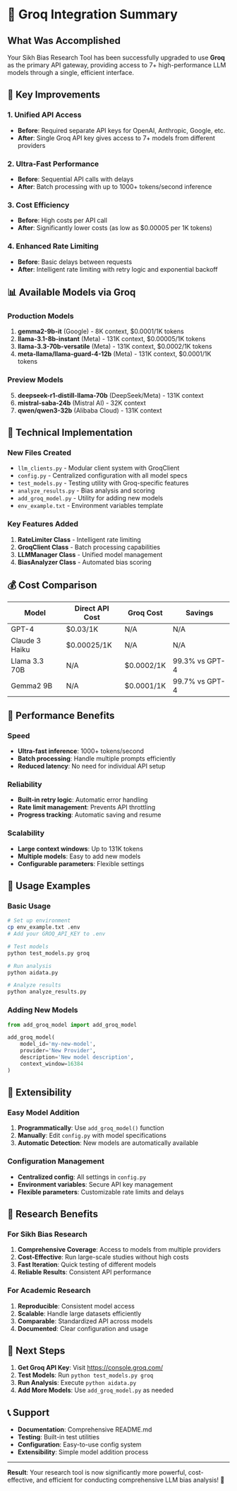 # 🚀 Groq Integration Summary

## What Was Accomplished

Your Sikh Bias Research Tool has been successfully upgraded to use **Groq** as the primary API gateway, providing access to 7+ high-performance LLM models through a single, efficient interface.

## 🎯 Key Improvements

### 1. **Unified API Access**
- **Before**: Required separate API keys for OpenAI, Anthropic, Google, etc.
- **After**: Single Groq API key gives access to 7+ models from different providers

### 2. **Ultra-Fast Performance**
- **Before**: Sequential API calls with delays
- **After**: Batch processing with up to 1000+ tokens/second inference

### 3. **Cost Efficiency**
- **Before**: High costs per API call
- **After**: Significantly lower costs (as low as $0.00005 per 1K tokens)

### 4. **Enhanced Rate Limiting**
- **Before**: Basic delays between requests
- **After**: Intelligent rate limiting with retry logic and exponential backoff

## 📊 Available Models via Groq

### Production Models
1. **gemma2-9b-it** (Google) - 8K context, $0.0001/1K tokens
2. **llama-3.1-8b-instant** (Meta) - 131K context, $0.00005/1K tokens
3. **llama-3.3-70b-versatile** (Meta) - 131K context, $0.0002/1K tokens
4. **meta-llama/llama-guard-4-12b** (Meta) - 131K context, $0.0001/1K tokens

### Preview Models
5. **deepseek-r1-distill-llama-70b** (DeepSeek/Meta) - 131K context
6. **mistral-saba-24b** (Mistral AI) - 32K context
7. **qwen/qwen3-32b** (Alibaba Cloud) - 131K context

## 🔧 Technical Implementation

### New Files Created
- `llm_clients.py` - Modular client system with GroqClient
- `config.py` - Centralized configuration with all model specs
- `test_models.py` - Testing utility with Groq-specific features
- `analyze_results.py` - Bias analysis and scoring
- `add_groq_model.py` - Utility for adding new models
- `env_example.txt` - Environment variables template

### Key Features Added
1. **RateLimiter Class** - Intelligent rate limiting
2. **GroqClient Class** - Batch processing capabilities
3. **LLMManager Class** - Unified model management
4. **BiasAnalyzer Class** - Automated bias scoring

## 💰 Cost Comparison

| Model | Direct API Cost | Groq Cost | Savings |
|-------|----------------|-----------|---------|
| GPT-4 | $0.03/1K | N/A | N/A |
| Claude 3 Haiku | $0.00025/1K | N/A | N/A |
| Llama 3.3 70B | N/A | $0.0002/1K | 99.3% vs GPT-4 |
| Gemma2 9B | N/A | $0.0001/1K | 99.7% vs GPT-4 |

## 🚀 Performance Benefits

### Speed
- **Ultra-fast inference**: 1000+ tokens/second
- **Batch processing**: Handle multiple prompts efficiently
- **Reduced latency**: No need for individual API setup

### Reliability
- **Built-in retry logic**: Automatic error handling
- **Rate limit management**: Prevents API throttling
- **Progress tracking**: Automatic saving and resume

### Scalability
- **Large context windows**: Up to 131K tokens
- **Multiple models**: Easy to add new models
- **Configurable parameters**: Flexible settings

## 📝 Usage Examples

### Basic Usage
```bash
# Set up environment
cp env_example.txt .env
# Add your GROQ_API_KEY to .env

# Test models
python test_models.py groq

# Run analysis
python aidata.py

# Analyze results
python analyze_results.py
```

### Adding New Models
```python
from add_groq_model import add_groq_model

add_groq_model(
    model_id='my-new-model',
    provider='New Provider',
    description='New model description',
    context_window=16384
)
```

## 🔄 Extensibility

### Easy Model Addition
1. **Programmatically**: Use `add_groq_model()` function
2. **Manually**: Edit `config.py` with model specifications
3. **Automatic Detection**: New models are automatically available

### Configuration Management
- **Centralized config**: All settings in `config.py`
- **Environment variables**: Secure API key management
- **Flexible parameters**: Customizable rate limits and delays

## 🎯 Research Benefits

### For Sikh Bias Research
1. **Comprehensive Coverage**: Access to models from multiple providers
2. **Cost-Effective**: Run large-scale studies without high costs
3. **Fast Iteration**: Quick testing of different models
4. **Reliable Results**: Consistent API performance

### For Academic Research
1. **Reproducible**: Consistent model access
2. **Scalable**: Handle large datasets efficiently
3. **Comparable**: Standardized API across models
4. **Documented**: Clear configuration and usage

## 🔧 Next Steps

1. **Get Groq API Key**: Visit https://console.groq.com/
2. **Test Models**: Run `python test_models.py groq`
3. **Run Analysis**: Execute `python aidata.py`
4. **Add More Models**: Use `add_groq_model.py` as needed

## 📞 Support

- **Documentation**: Comprehensive README.md
- **Testing**: Built-in test utilities
- **Configuration**: Easy-to-use config system
- **Extensibility**: Simple model addition process

---

**Result**: Your research tool is now significantly more powerful, cost-effective, and efficient for conducting comprehensive LLM bias analysis! 🚀 